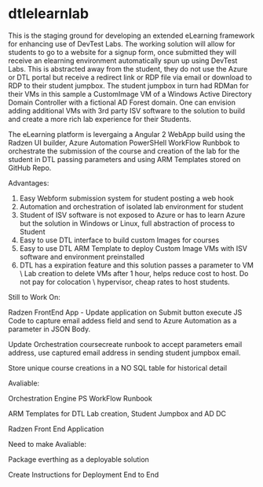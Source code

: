 # dtlelearnlab

This is the staging ground for developing an extended eLearning framework for enhancing use of DevTest Labs. The working solution will allow for students to go to a website for a signup form, once submitted they will receive an elearning environment automatically spun up using DevTest Labs. This is abstracted away from the student, they do not use the Azure or DTL portal but receive a redirect link or RDP file via email or download to RDP to their student jumpbox. The student jumpbox in turn had RDMan for their VMs in this sample a CustomImage VM of a Windows Active Directory Domain Controller with a fictional AD Forest domain. One can envision adding additional VMs with 3rd party ISV software to the solution to build and create a more rich lab experience for their Students.

The eLearning platform is levergaing a Angular 2 WebApp build using the Radzen UI builder, Azure Automation PowerSHell WorkFlow Runbbok to orchestrate the submission of the course and creation of the lab for the student in DTL passing parameters and using ARM Templates stored on GitHub Repo.

Advantages: 

1. Easy Webform submission system for student posting a web hook
2. Automation and orchestration of isolated lab environment for student
3. Student of ISV software is not exposed to Azure or has to learn Azure but the solution in Windows or Linux, full abstraction of process to Student
4. Easy to use DTL interface to build custom Images for courses
5. Easy to use DTL ARM Template to deploy Custom Image VMs with ISV software and environment preinstalled
6. DTL has a expiration feature and this solution passes a parameter to VM \ Lab creation to delete VMs after 1 hour, helps reduce cost to host. Do not pay for colocation \ hypervisor, cheap rates to host students.

Still to Work On:

Radzen FrontEnd App - Update application on Submit button execute JS Code to capture email addess field and send to Azure Automation as a parameter in JSON Body.

Update Orchestration coursecreate runbook to accept parameters email address, use captured email address in sending student jumpbox email.

Store unique course creations in a NO SQL table for historical detail


Avaliable:

Orchestration Engine PS WorkFlow Runbook

ARM Templates for DTL Lab creation, Student Jumpbox and AD DC

Radzen Front End Application

Need to make Avaliable:

Package everthing as a deployable solution

Create Instructions for Deployment End to End
